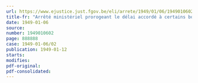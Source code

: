 ```yaml
---
url: https://www.ejustice.just.fgov.be/eli/arrete/1949/01/06/1949010602/justel
title-fr: "Arrêté ministériel prorogeant le délai accordé à certains bouchers, charcutiers et détaillants en produits de viande, en vue d'obtenir l'autorisation prévue par l'arrêté ministériel du 11 février 1948"
date: 1949-01-06
source:
number: 1949010602
page: 888888
case: 1949-01-06/02
publication: 1949-01-12
starts:
modifies:
pdf-original:
pdf-consolidated:
---
```



